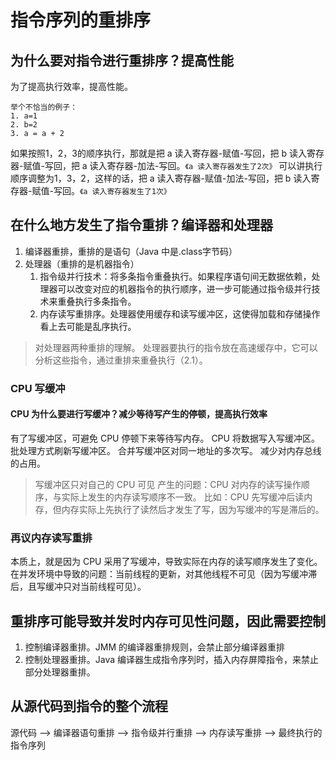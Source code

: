 # 指令序列的重排序
## 为什么要对指令进行重排序？提高性能
为了提高执行效率，提高性能。



```
举个不恰当的例子：
1. a=1
2. b=2
3. a = a + 2
```



如果按照1，2，3的顺序执行，那就是把 a 读入寄存器-赋值-写回，把 b 读入寄存器-赋值-写回，把 a 读入寄存器-加法-写回。`《a 读入寄存器发生了2次》`
可以讲执行顺序调整为1，3，2，这样的话，把 a 读入寄存器-赋值-加法-写回，把 b 读入寄存器-赋值-写回。`《a 读入寄存器发生了1次》`

## 在什么地方发生了指令重排？编译器和处理器
1. 编译器重排，重排的是语句（Java 中是.class字节码）
2. 处理器（重排的是机器指令）
    1. 指令级并行技术：将多条指令重叠执行。如果程序语句间无数据依赖，处理器可以改变对应的机器指令的执行顺序，进一步可能通过指令级并行技术来重叠执行多条指令。
    2. 内存读写重排序。处理器使用缓存和读写缓冲区，这使得加载和存储操作看上去可能是乱序执行。

> 对处理器两种重排的理解。
处理器要执行的指令放在高速缓存中，它可以分析这些指令，通过重排来重叠执行（2.1）。

### CPU 写缓冲
#### CPU 为什么要进行写缓冲？减少等待写产生的停顿，提高执行效率
有了写缓冲区，可避免 CPU 停顿下来等待写内存。
CPU 将数据写入写缓冲区。
批处理方式刷新写缓冲区。
合并写缓冲区对同一地址的多次写。
减少对内存总线的占用。
> 写缓冲区只对自己的 CPU 可见
产生的问题：CPU 对内存的读写操作顺序，与实际上发生的内存读写顺序不一致。
比如：CPU 先写缓冲后读内存，但内存实际上先执行了读然后才发生了写，因为写缓冲的写是滞后的。

### 再议内存读写重排
本质上，就是因为 CPU 采用了写缓冲，导致实际在内存的读写顺序发生了变化。
在并发环境中导致的问题：当前线程的更新，对其他线程不可见（因为写缓冲滞后，且写缓冲只对当前线程可见）。

## 重排序可能导致并发时内存可见性问题，因此需要控制
1. 控制编译器重排。JMM 的编译器重排规则，会禁止部分编译器重排
2. 控制处理器重排。Java 编译器生成指令序列时，插入内存屏障指令，来禁止部分处理器重排。

## 从源代码到指令的整个流程
源代码 --> 编译器语句重排 --> 指令级并行重排 --> 内存读写重排 --> 最终执行的指令序列